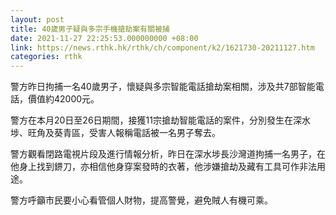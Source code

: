 ```yaml
---
layout: post
title: 40歲男子疑與多宗手機搶劫案有關被捕
date: 2021-11-27 22:25:53.000000000 +08:00
link: https://news.rthk.hk/rthk/ch/component/k2/1621730-20211127.htm
categories: rthk
---
```


警方昨日拘捕一名40歲男子，懷疑與多宗智能電話搶劫案相關，涉及共7部智能電話，價值約42000元。

警方在本月20日至26日期間，接獲11宗搶劫智能電話的案件，分別發生在深水埗、旺角及葵青區，受害人報稱電話被一名男子奪去。

警方觀看閉路電視片段及進行情報分析，昨日在深水埗長沙灣道拘捕一名男子，在他身上找到鎅刀，亦相信他身穿案發時的衣著，他涉嫌搶劫及藏有工具可作非法用途。

警方呼籲市民要小心看管個人財物，提高警覺，避免賊人有機可乘。
